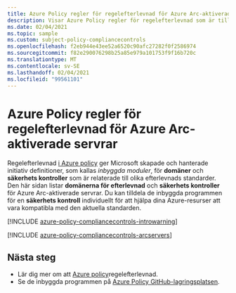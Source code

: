 ```yaml
---
title: Azure Policy regler för regelefterlevnad för Azure Arc-aktiverade servrar (för hands version)
description: Visar Azure Policy regler för regelefterlevnad som är tillgängliga för Azure Arc-aktiverade servrar (för hands version). Dessa inbyggda princip definitioner tillhandahåller vanliga metoder för att hantera kompatibiliteten för dina Azure-resurser.
ms.date: 02/04/2021
ms.topic: sample
ms.custom: subject-policy-compliancecontrols
ms.openlocfilehash: f2eb944e43ee52a6520c90afc27282f0f2586974
ms.sourcegitcommit: f82e290076298b25a85e979a101753f9f16b720c
ms.translationtype: MT
ms.contentlocale: sv-SE
ms.lasthandoff: 02/04/2021
ms.locfileid: "99561101"
---
```

# <a name="azure-policy-regulatory-compliance-controls-for-azure-arc-enabled-servers"></a>Azure Policy regler för regelefterlevnad för Azure Arc-aktiverade servrar

Regelefterlevnad [i Azure policy](../../governance/policy/concepts/regulatory-compliance.md) ger Microsoft skapade och hanterade initiativ definitioner, som kallas _inbyggda moduler_, för **domäner** och **säkerhets kontroller** som är relaterade till olika efterlevnads standarder. Den här sidan listar **domänerna för efterlevnad** och **säkerhets kontroller** för Azure Arc-aktiverade servrar. Du kan tilldela de inbyggda programmen för en **säkerhets kontroll** individuellt för att hjälpa dina Azure-resurser att vara kompatibla med den aktuella standarden.

[!INCLUDE [azure-policy-compliancecontrols-introwarning](../../../includes/policy/standards/intro-warning.md)]

[!INCLUDE [azure-policy-compliancecontrols-arcservers](../../../includes/policy/standards/byrp/microsoft.hybridcompute.md)]

## <a name="next-steps"></a>Nästa steg

- Lär dig mer om att [Azure policy](../../governance/policy/concepts/regulatory-compliance.md)regelefterlevnad.
- Se de inbyggda programmen på [Azure Policy GitHub-lagringsplatsen](https://github.com/Azure/azure-policy).
